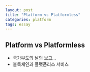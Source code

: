 ```yaml
---
layout: post
title: "Platform vs Platformless"
categories: platform
tags: essay 
---
```


Platform vs Platformless
------------------------

  * 국가부도의 날의 보고... 
  * 블록체인과 플랫폼리스 서비스 
